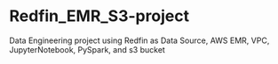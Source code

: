 # Redfin_EMR_S3-project
Data Engineering project using Redfin as Data Source, AWS EMR, VPC, JupyterNotebook, PySpark, and s3 bucket
